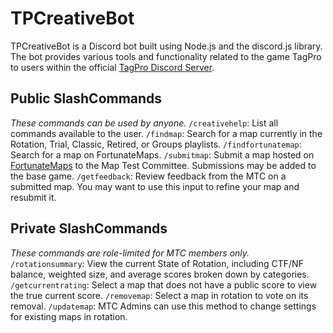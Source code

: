# TPCreativeBot

TPCreativeBot is a Discord bot built using Node.js and the discord.js library. The bot provides various tools and functionality related to the game TagPro to users within the official [TagPro Discord Server](https://discord.gg/tagpro-275851562172153856).

## Public SlashCommands
*These commands can be used by anyone.*
`/creativehelp`: List all commands available to the user.
`/findmap`: Search for a map currently in the Rotation, Trial, Classic, Retired, or Groups playlists.
`/findfortunatemap`: Search for a map on FortunateMaps.
`/submitmap`: Submit a map hosted on [FortunateMaps](https://fortunatemaps.herokuapp.com) to the Map Test Committee. Submissions may be added to the base game.
`/getfeedback`: Review feedback from the MTC on a submitted map. You may want to use this input to refine your map and resubmit it.

## Private SlashCommands
*These commands are role-limited for MTC members only.*
`/rotationsummary`: View the current State of Rotation, including CTF/NF balance, weighted size, and average scores broken down by categories.
`/getcurrentrating`: Select a map that does not have a public score to view the true current score.
`/removemap`: Select a map in rotation to vote on its removal.
`/updatemap`: MTC Admins can use this method to change settings for existing maps in rotation.

<!-- 'ctrl' + 'k', then 'v' to open preview -->